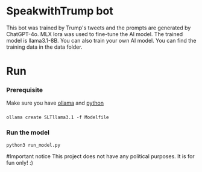 # SpeakwithTrump bot
This bot was trained by Trump's tweets and the prompts are generated by ChatGPT-4o. MLX lora was used to fine-tune the AI model. 
The trained model is llama3.1-8B. You can also train your own AI model. You can find the training data in the data folder.

# Run
### Prerequisite
Make sure you have [ollama](https://ollama.com) and [python](https://www.python.org)

### 

```
ollama create SLTllama3.1 -f Modelfile
```

### Run the model

```
python3 run_model.py
```

#Important notice
This project does not have any political purposes. It is for fun only! :)
